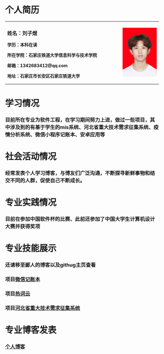 # 个人简历
<table border="0">
  <tr>
    <td width="75%">
      <h3>姓名：刘子煜</h3>
      <p><b>学历：本科在读</b></p>
      <p><b>所在学院：石家庄铁道大学信息科学与技术学院</b></p>
      <p><b>邮箱：1342683412@qq.com</b></p>
      <p><b>地址：石家庄市长安区石家庄铁道大学</b></p>
    </td>
    <td width="25%">
      <img src="/ziyuliu.jpg" width="100%"> 
    </td>
  </tr>
</table>

# 学习情况
### 目前所在专业为软件工程，在学习期间努力上进，做过一些项目，其中涉及到的有基于学生的mis系统、河北省重大技术需求征集系统、疫情分析系统、微信小程序记账本、安卓应用等

# 社会活动情况
### 经常发表个人学习博客，与博友们广泛沟通，不断探寻新鲜事物和结交不同的人群，促使自己不断成长。

# 专业实践情况
### 目前在参加中国软件杯的比赛、此前还参加了中国大学生计算机设计大赛并获得奖项

# 专业技能展示
### 还请移至鄙人的博客以及githug主页查看
### 项目[微信记账本](https://github.com/flamelll/jizhangben)
### 项目[热词云](https://github.com/flamelll/WordCloud)
### 项目[河北省重大技术需求征集系统](https://github.com/flamelll/xuqiuzhengji)

# 专业博客发表
### [个人博客](https://www.cnblogs.com/a155-/)

